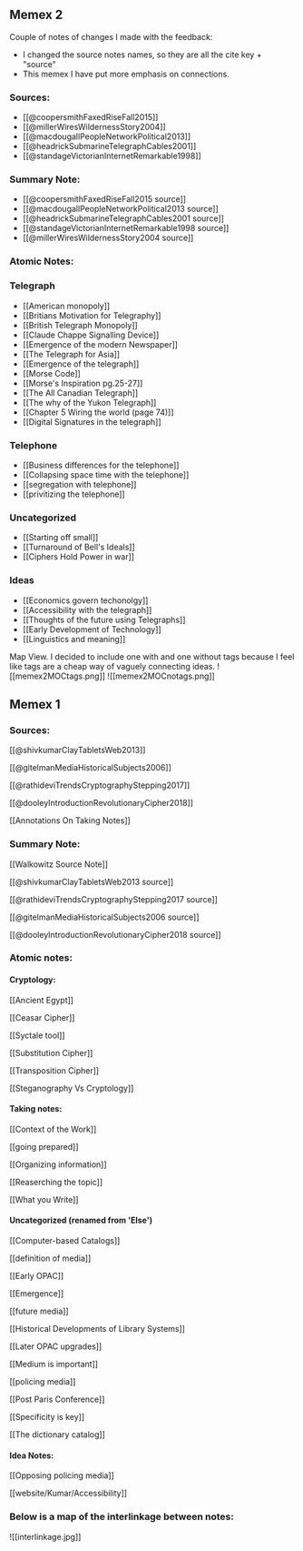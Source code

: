 ## Memex 2
Couple of notes of changes I made with the feedback:
- I changed the source notes names, so they are all the cite key + "source"
- This memex I have put more emphasis on connections.
### Sources:
- [[@coopersmithFaxedRiseFall2015]]
- [[@millerWiresWildernessStory2004]]
- [[@macdougallPeopleNetworkPolitical2013]]
- [[@headrickSubmarineTelegraphCables2001]]
- [[@standageVictorianInternetRemarkable1998]]
### Summary Note:
- [[@coopersmithFaxedRiseFall2015 source]]
- [[@macdougallPeopleNetworkPolitical2013 source]]
- [[@headrickSubmarineTelegraphCables2001 source]]
- [[@standageVictorianInternetRemarkable1998 source]]
- [[@millerWiresWildernessStory2004 source]]
### Atomic Notes:
### Telegraph
- [[American monopoly]]
- [[Britians Motivation for Telegraphy]]
- [[British Telegraph Monopoly]]
- [[Claude Chappe Signalling Device]]
- [[Emergence of the modern Newspaper]]
- [[The Telegraph for Asia]]
- [[Emergence of the telegraph]]
- [[Morse Code]]
- [[Morse's Inspiration pg.25-27]]
- [[The All Canadian Telegraph]]
- [[The why of the Yukon Telegraph]]
- [[Chapter 5 Wiring the world (page 74)]]
- [[Digital Signatures in the telegraph]]
### Telephone
- [[Business differences for the telephone]]
- [[Collapsing space time with the telephone]]
- [[segregation with telephone]]
- [[privitizing the telephone]]
### Uncategorized
- [[Starting off small]]
- [[Turnaround of Bell's Ideals]]
- [[Ciphers Hold Power in war]]

### Ideas
- [[Economics govern techonolgy]]
- [[Accessibility with the telegraph]]
- [[Thoughts of the future using Telegraphs]]
- [[Early Development of Technology]]
- [[Linguistics and meaning]]

Map View. I decided to include one with and one without tags because I feel like tags are a cheap way of vaguely connecting ideas.
![[memex2MOCtags.png]]
![[memex2MOCnotags.png]]
## Memex 1
### Sources:

[[@shivkumarClayTabletsWeb2013]]

[[@gitelmanMediaHistoricalSubjects2006]]

[[@rathideviTrendsCryptographyStepping2017]]

[[@dooleyIntroductionRevolutionaryCipher2018]]

[[Annotations On Taking Notes]]

### Summary Note:
[[Walkowitz Source Note]]

[[@shivkumarClayTabletsWeb2013 source]]

[[@rathideviTrendsCryptographyStepping2017 source]]

[[@gitelmanMediaHistoricalSubjects2006 source]]

[[@dooleyIntroductionRevolutionaryCipher2018 source]]

### Atomic notes:

#### Cryptology:


[[Ancient Egypt]]

[[Ceasar Cipher]]

[[Syctale tool]]

[[Substitution Cipher]]

[[Transposition Cipher]]

[[Steganography Vs Cryptology]]

#### Taking notes:


[[Context of the Work]]

[[going prepared]]

[[Organizing information]]

[[Reaserching the topic]]

[[What you Write]]


#### Uncategorized (renamed from 'Else')


[[Computer-based Catalogs]]

[[definition of media]]

[[Early OPAC]]

[[Emergence]]

[[future media]]

[[Historical Developments of Library Systems]]

[[Later OPAC upgrades]]

[[Medium is important]]

[[policing media]]

[[Post Paris Conference]]

[[Specificity is key]]

[[The dictionary catalog]]


#### Idea Notes:

[[Opposing policing media]]

[[website/Kumar/Accessibility]]


### Below is a map of the interlinkage between notes:
![[interlinkage.jpg]]
